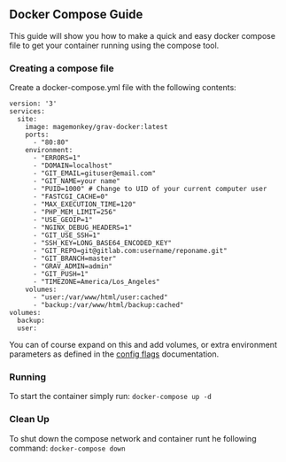 ## Docker Compose Guide
This guide will show you how to make a quick and easy docker compose file to get your container running using the compose tool.


### Creating a compose file
Create a docker-compose.yml file with the following contents:

```
version: '3'
services:
  site:
    image: magemonkey/grav-docker:latest
    ports:
      - "80:80"
    environment:
      - "ERRORS=1"
      - "DOMAIN=localhost"
      - "GIT_EMAIL=gituser@email.com"
      - "GIT_NAME=your name"
      - "PUID=1000" # Change to UID of your current computer user
      - "FASTCGI_CACHE=0"
      - "MAX_EXECUTION_TIME=120"
      - "PHP_MEM_LIMIT=256"
      - "USE_GEOIP=1"
      - "NGINX_DEBUG_HEADERS=1"
      - "GIT_USE_SSH=1"
      - "SSH_KEY=LONG_BASE64_ENCODED_KEY"
      - "GIT_REPO=git@gitlab.com:username/reponame.git"
      - "GIT_BRANCH=master"
      - "GRAV_ADMIN=admin"
      - "GIT_PUSH=1"
      - "TIMEZONE=America/Los_Angeles"
    volumes:
      - "user:/var/www/html/user:cached"
      - "backup:/var/www/html/backup:cached"
volumes:
  backup: 
  user: 
```
You can of course expand on this and add volumes, or extra environment parameters as defined in the [config flags](../config_flags.md) documentation.

### Running
To start the container simply run: ```docker-compose up -d```

### Clean Up
To shut down the compose network and container runt he following command: ```docker-compose down```
